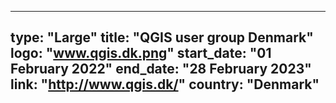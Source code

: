 
---
type: "Large"
title: "QGIS user group Denmark"
logo: "www.qgis.dk.png"
start_date: "01 February 2022"
end_date: "28 February 2023"
link: "http://www.qgis.dk/"
country: "Denmark"
---
